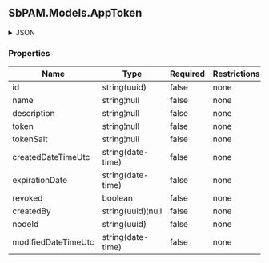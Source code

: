 
<h2 id="tocS_SbPAM.Models.AppToken">SbPAM.Models.AppToken</h2>

<a id="schemasbpam.models.apptoken"></a>
<a id="schema_SbPAM.Models.AppToken"></a>
<a id="tocSsbpam.models.apptoken"></a>
<a id="tocssbpam.models.apptoken"></a>

<details><summary>JSON</summary>


```json
{
  "id": "497f6eca-6276-4993-bfeb-53cbbbba6f08",
  "name": "string",
  "description": "string",
  "token": "string",
  "tokenSalt": "string",
  "createdDateTimeUtc": "2019-08-24T14:15:22Z",
  "expirationDate": "2019-08-24T14:15:22Z",
  "revoked": true,
  "createdBy": "25a02396-1048-48f9-bf93-102d2fb7895e",
  "nodeId": "959356e3-6168-4a92-b4a5-b9d462be6177",
  "modifiedDateTimeUtc": "2019-08-24T14:15:22Z"
}

```


</details>

### Properties

|Name|Type|Required|Restrictions|Description|
|---|---|---|---|---|
|id|string(uuid)|false|none|none|
|name|string¦null|false|none|none|
|description|string¦null|false|none|none|
|token|string¦null|false|none|none|
|tokenSalt|string¦null|false|none|none|
|createdDateTimeUtc|string(date-time)|false|none|none|
|expirationDate|string(date-time)|false|none|none|
|revoked|boolean|false|none|none|
|createdBy|string(uuid)¦null|false|none|none|
|nodeId|string(uuid)|false|none|none|
|modifiedDateTimeUtc|string(date-time)|false|none|none|


